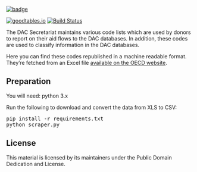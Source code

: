 <a className="gh-badge" href="https://datahub.io/core/dac-and-crs-code-lists"><img src="https://badgen.net/badge/icon/View%20on%20datahub.io/orange?icon=https://datahub.io/datahub-cube-badge-icon.svg&label&scale=1.25" alt="badge" /></a>

[![goodtables.io](https://goodtables.io/badge/github/datasets/dac-and-crs-code-lists.svg)](https://goodtables.io/github/datasets/dac-and-crs-code-lists)
[![Build Status](https://travis-ci.org/datasets/dac-and-crs-code-lists.svg?branch=master)](https://travis-ci.org/datasets/dac-and-crs-code-lists)

The DAC Secretariat maintains various code lists which are used by donors to report on their aid flows to the DAC databases. In addition, these codes are used to classify information in the DAC databases.

Here you can find these codes republished in a machine readable format. They’re fetched from an Excel file [available on the OECD website](http://www.oecd.org/dac/stats/dacandcrscodelists.htm).

Preparation
-----------

You will need: python 3.x

Run the following to download and convert the data from XLS to CSV:

<pre>
pip install -r requirements.txt
python scraper.py
</pre>

License
-------

This material is licensed by its maintainers under the Public Domain Dedication and License.
